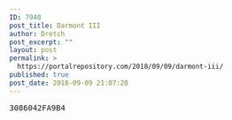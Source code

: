 ```yaml
---
ID: 7940
post_title: Darmont III
author: Dretch
post_excerpt: ""
layout: post
permalink: >
  https://portalrepository.com/2018/09/09/darmont-iii/
published: true
post_date: 2018-09-09 21:07:28
---
```

<pre>3086042FA9B4</pre>
